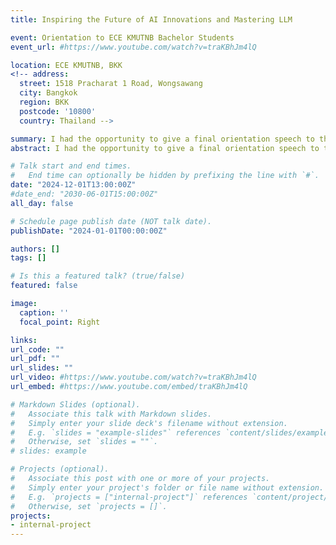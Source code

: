 ```yaml
---
title: Inspiring the Future of AI Innovations and Mastering LLM

event: Orientation to ECE KMUTNB Bachelor Students
event_url: #https://www.youtube.com/watch?v=traKBhJm4lQ

location: ECE KMUTNB, BKK
<!-- address:
  street: 1518 Pracharat 1 Road, Wongsawang
  city: Bangkok
  region: BKK
  postcode: '10800'
  country: Thailand -->

summary: I had the opportunity to give a final orientation speech to the undergraduate students of the Department of Electrical and Computer Engineering at KMUTNB. The focus of my speech was on the transformative impact of AI, particularly highlighting the advancements in Large Language Models (LLMs) like ChatGPT. I discussed how these models have revolutionized natural language processing, enabling sophisticated interactions and problem-solving capabilities. Emphasizing the importance of mastering AI tools, I encouraged students to develop strong prompting skills to effectively control and harness the potential of AI technologies. The future of AI holds immense possibilities, and by staying adept at these emerging trends, students can significantly contribute to the field and drive innovation.
abstract: I had the opportunity to give a final orientation speech to the undergraduate students of the Department of Electrical and Computer Engineering at KMUTNB. The focus of my speech was on the transformative impact of AI, particularly highlighting the advancements in Large Language Models (LLMs) like ChatGPT. I discussed how these models have revolutionized natural language processing, enabling sophisticated interactions and problem-solving capabilities. Emphasizing the importance of mastering AI tools, I encouraged students to develop strong prompting skills to effectively control and harness the potential of AI technologies. The future of AI holds immense possibilities, and by staying adept at these emerging trends, students can significantly contribute to the field and drive innovation.

# Talk start and end times.
#   End time can optionally be hidden by prefixing the line with `#`.
date: "2024-12-01T13:00:00Z"
#date_end: "2030-06-01T15:00:00Z"
all_day: false

# Schedule page publish date (NOT talk date).
publishDate: "2024-01-01T00:00:00Z"

authors: []
tags: []

# Is this a featured talk? (true/false)
featured: false

image:
  caption: ''
  focal_point: Right

links:
url_code: ""
url_pdf: ""
url_slides: ""
url_video: #https://www.youtube.com/watch?v=traKBhJm4lQ
url_embed: #https://www.youtube.com/embed/traKBhJm4lQ

# Markdown Slides (optional).
#   Associate this talk with Markdown slides.
#   Simply enter your slide deck's filename without extension.
#   E.g. `slides = "example-slides"` references `content/slides/example-slides.md`.
#   Otherwise, set `slides = ""`.
# slides: example

# Projects (optional).
#   Associate this post with one or more of your projects.
#   Simply enter your project's folder or file name without extension.
#   E.g. `projects = ["internal-project"]` references `content/project/deep-learning/index.md`.
#   Otherwise, set `projects = []`.
projects:
- internal-project
---
```


<!-- {{< youtube traKBhJm4lQ >}} -->


